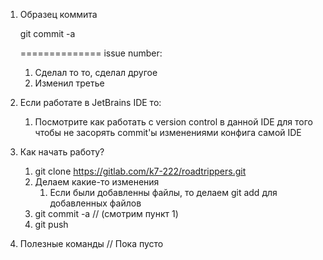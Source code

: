 1. Образец коммита

    git commit -a 

    ==============
    issue number:

    1) Сделал то то, сделал другое
    3) Изменил третье
    
2. Если работате в JetBrains IDE то:
    1. Посмотрите как работать с version control в данной IDE для того чтобы не засорять commit'ы изменениями конфига самой IDE
   
3. Как начать работу?
    1. git clone https://gitlab.com/k7-222/roadtrippers.git
    2. Делаем какие-то изменения
        1. Если были добавленны файлы, то делаем git add для добавленных файлов
    3. git commit -a // (смотрим пункт 1) 
    4. git push

4. Полезные команды
    // Пока пусто